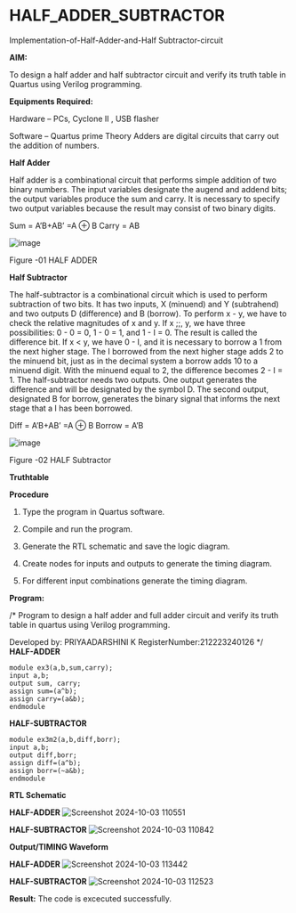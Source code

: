 # HALF_ADDER_SUBTRACTOR

Implementation-of-Half-Adder-and-Half Subtractor-circuit

**AIM:**

To design a half adder and half subtractor circuit and verify its truth table in Quartus using Verilog programming.

**Equipments Required:**

Hardware – PCs, Cyclone II , USB flasher 

Software – Quartus prime Theory Adders are digital circuits that carry out the addition of numbers.

**Half Adder**

Half adder is a combinational circuit that performs simple addition of two binary numbers. The input variables designate the augend and addend bits; the output variables produce the sum and carry. It is necessary to specify two output variables because the result may consist of two binary digits.

Sum = A’B+AB’ =A ⊕ B Carry = AB

![image](https://github.com/naavaneetha/HALF_ADDER_SUBTRACTOR/assets/154305477/bd4a0b2c-cdbc-4184-ab08-81578f121e1f)

Figure -01 HALF ADDER

**Half Subtractor**

The half-subtractor is a combinational circuit which is used to perform subtraction of two bits. It has two inputs, X (minuend) and Y (subtrahend) and two outputs D (difference) and B (borrow). To perform x - y, we have to check the relative magnitudes of x and y. If x ;;, y, we have three possibilities: 0 - 0 = 0, 1 - 0 = 1, and 1 - I = 0. The result is called the difference bit. If x < y, we have 0 - I, and it is necessary to borrow a 1 from the next higher stage. The I borrowed from the next higher stage adds 2 to the minuend bit, just as in the decimal system a borrow adds 10 to a minuend digit. With the minuend equal to 2, the difference becomes 2 - I = 1. The half-subtractor needs two outputs. One output generates the difference and will be designated by the symbol D. The second output, designated B for borrow, generates the binary signal that informs the next stage that a I has been borrowed. 

Diff = A’B+AB’ =A ⊕ B
Borrow = A’B

 ![image](https://github.com/naavaneetha/HALF_ADDER_SUBTRACTOR/assets/154305477/d76b099c-513f-4e7c-843a-e2fd028a531a)

Figure -02 HALF Subtractor

**Truthtable**

**Procedure**

1.	Type the program in Quartus software.

2.	Compile and run the program.

3.	Generate the RTL schematic and save the logic diagram.

4.	Create nodes for inputs and outputs to generate the timing diagram.

5.	For different input combinations generate the timing diagram.


**Program:**

/* Program to design a half adder and full adder circuit and verify its truth table in quartus using Verilog programming.

Developed by: PRIYAADARSHINI K RegisterNumber:212223240126 */
**HALF-ADDER**
```
module ex3(a,b,sum,carry);
input a,b;
output sum, carry;
assign sum=(a^b);
assign carry=(a&b);
endmodule
```
**HALF-SUBTRACTOR**
```
module ex3m2(a,b,diff,borr);
input a,b;
output diff,borr;
assign diff=(a^b);
assign borr=(~a&b);
endmodule
```

**RTL Schematic**

**HALF-ADDER**
![Screenshot 2024-10-03 110551](https://github.com/user-attachments/assets/79af0971-6197-4f29-bb61-bad0747b3c49)

**HALF-SUBTRACTOR**
![Screenshot 2024-10-03 110842](https://github.com/user-attachments/assets/26f2a311-33ac-4e0a-b9c0-548715fa361f)


**Output/TIMING Waveform**

**HALF-ADDER**
![Screenshot 2024-10-03 113442](https://github.com/user-attachments/assets/668e1fb6-7a2d-4204-89e7-eb053c0fef8f)


**HALF-SUBTRACTOR**
![Screenshot 2024-10-03 112523](https://github.com/user-attachments/assets/3895a471-2a9f-4705-8af9-241685729513)

**Result:**
The code is excecuted successfully.
